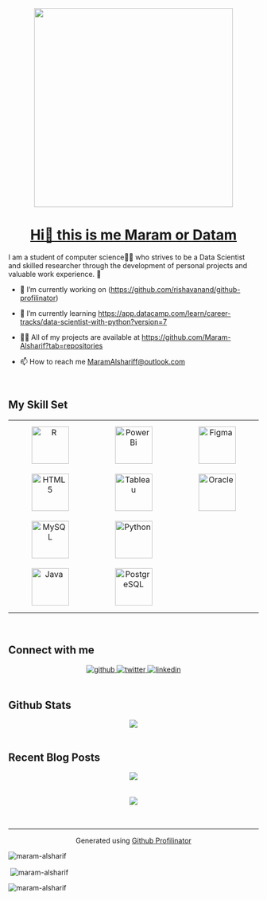 <div align="center">
<img src="https://user-images.githubusercontent.com/107946222/208207337-8b3dae3d-339d-46e7-9858-e2c75d6d198c.gif" align="center" height="400" width="400" />
</div>  
  

# <ins><div align="center">Hi👋 this is me Maram or Datam </div></ins>  
  


I am a student of computer science👩‍💻 who strives to be a Data Scientist and skilled researcher through the development of personal projects and valuable work experience. 🚀  
  

- 🔭 I’m currently working on (https://github.com/rishavanand/github-profilinator)  
  

- 🌱 I’m currently learning https://app.datacamp.com/learn/career-tracks/data-scientist-with-python?version=7  
  

- 👨‍💻 All of my projects are available at https://github.com/Maram-Alsharif?tab=repositories  
  

- 📫 How to reach me MaramAlshariff@outlook.com  
  

<br/>  


## My Skill Set  
<table><tr><td valign="top" width="33%">

<div align="center">  
<a href="https://www.r-project.org/" target="_blank"><img style="margin: 10px" src="https://profilinator.rishav.dev/skills-assets/r.svg" alt="R" height="75" /></a>  
<a href="https://en.wikipedia.org/wiki/HTML5" target="_blank"><img style="margin: 10px" src="https://profilinator.rishav.dev/skills-assets/html5-original-wordmark.svg" alt="HTML5" height="75" /></a>  
<a href="https://www.mysql.com/" target="_blank"><img style="margin: 10px" src="https://profilinator.rishav.dev/skills-assets/mysql-original-wordmark.svg" alt="MySQL" height="75" /></a>  
<a href="https://www.java.com/" target="_blank"><img style="margin: 10px" src="https://profilinator.rishav.dev/skills-assets/java-original-wordmark.svg" alt="Java" height="75" /></a>  
</div>

</td><td valign="top" width="33%">

<div align="center">  
<a href="https://powerbi.microsoft.com/en-us/" target="_blank"><img style="margin: 10px" src="https://profilinator.rishav.dev/skills-assets/powerbi.png" alt="Power Bi" height="75" /></a>  
<a href="https://www.tableau.com/" target="_blank"><img style="margin: 10px" src="https://profilinator.rishav.dev/skills-assets/tableau.svg" alt="Tableau" height="75" /></a>  
<a href="https://www.python.org/" target="_blank"><img style="margin: 10px" src="https://profilinator.rishav.dev/skills-assets/python-original.svg" alt="Python" height="75" /></a>  
<a href="https://www.postgresql.org/" target="_blank"><img style="margin: 10px" src="https://profilinator.rishav.dev/skills-assets/postgresql-original-wordmark.svg" alt="PostgreSQL" height="75" /></a>  
</div>

</td><td valign="top" width="33%">

<div align="center">  
<a href="https://www.figma.com/" target="_blank"><img style="margin: 10px" src="https://profilinator.rishav.dev/skills-assets/figma-icon.svg" alt="Figma" height="75" /></a>  
<a href="https://www.oracle.com/in/index.html" target="_blank"><img style="margin: 10px" src="https://profilinator.rishav.dev/skills-assets/oracle-original.svg" alt="Oracle" height="75" /></a>  
</div>

</td></tr></table>  

<br/>  


## Connect with me  
<div align="center">
<a href="https://github.com/Maram-Alsharif" target="_blank">
<img src=https://img.shields.io/badge/github-%2324292e.svg?&style=for-the-badge&logo=github&logoColor=white alt=github style="margin-bottom: 5px;" />
</a>
<a href="https://twitter.com/Da__Maram" target="_blank">
<img src=https://img.shields.io/badge/twitter-%2300acee.svg?&style=for-the-badge&logo=twitter&logoColor=white alt=twitter style="margin-bottom: 5px;" />
</a>
<a href="https://linkedin.com/in/maram-alsharif" target="_blank">
<img src=https://img.shields.io/badge/linkedin-%231E77B5.svg?&style=for-the-badge&logo=linkedin&logoColor=white alt=linkedin style="margin-bottom: 5px;" />
</a>  
</div>  
  

<br/>  


## Github Stats  
<div align="center"><img src="https://github-readme-stats.vercel.app/api?username=Maram-Alsharif&show_icons=true&count_private=true&hide_border=true" align="center" /></div>  

<br/>  


## Recent Blog Posts  
<div align="center"><img src="https://spotify-github-profile.vercel.app/api/view?uid=31iz7ygjdmvyampgmlbr26alhyu4&cover_image=true&theme=default&show_offline=false&background_color=121212" /></div>  

<br/>  

  

<br/>  

<div align="center">
<img src="https://komarev.com/ghpvc/?username=Maram-Alsharif&&style=flat-square" align="center" />
</div>  
  

<br/>  


<br />

----
<div align="center">Generated using <a href="https://profilinator.rishav.dev/" target="_blank">Github Profilinator</a></div>



<p><img align="center" src="https://github-readme-stats.vercel.app/api/top-langs?username=maram-alsharif&show_icons=true&locale=en&layout=compact" alt="maram-alsharif" /></p>

<p>&nbsp;<img align="center" src="https://github-readme-stats.vercel.app/api?username=maram-alsharif&show_icons=true&locale=en" alt="maram-alsharif" /></p>

<p><img align="center" src="https://github-readme-streak-stats.herokuapp.com/?user=maram-alsharif&" alt="maram-alsharif" /></p>
